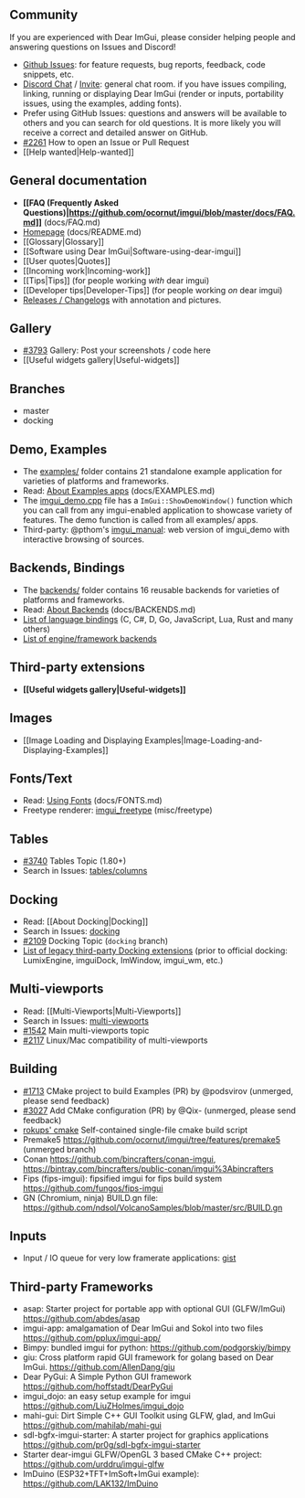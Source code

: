 ## Community

If you are experienced with Dear ImGui, please consider helping people and answering questions on Issues and Discord!

- [Github Issues](https://github.com/ocornut/imgui/issues/): for feature requests, bug reports, feedback, code snippets, etc. 
- [Discord Chat](https://discordapp.com/channels/613733622192668672/613733622721019908) / [Invite](https://discord.gg/NgJ4SEP): general chat room. if you have issues compiling, linking, running or displaying Dear ImGui (render or inputs, portability issues, using the examples, adding fonts).
- Prefer using GitHub Issues: questions and answers will be available to others and you can search for old questions. It is more likely you will receive a correct and detailed answer on GitHub. 
- [#2261](https://github.com/ocornut/imgui/issues/2261) How to open an Issue or Pull Request
- [[Help wanted|Help-wanted]]

## General documentation

- **[[FAQ (Frequently Asked Questions)|https://github.com/ocornut/imgui/blob/master/docs/FAQ.md]]** (docs/FAQ.md)
- [Homepage](https://github.com/ocornut/imgui/blob/master/docs/README.md) (docs/README.md)
- [[Glossary|Glossary]]
- [[Software using Dear ImGui|Software-using-dear-imgui]]
- [[User quotes|Quotes]]
- [[Incoming work|Incoming-work]]
- [[Tips|Tips]] (for people working _with_ dear imgui)
- [[Developer tips|Developer-Tips]] (for people working _on_ dear imgui)
- [Releases / Changelogs](https://github.com/ocornut/imgui/releases) with annotation and pictures.

## Gallery

- [#3793](https://github.com/ocornut/imgui/issues/3793) Gallery: Post your screenshots / code here
- [[Useful widgets gallery|Useful-widgets]]

## Branches

- master
- docking

## Demo, Examples

- The [examples/](https://github.com/ocornut/imgui/tree/master/examples) folder contains 21 standalone example application for varieties of platforms and frameworks.
- Read: [About Examples apps](https://github.com/ocornut/imgui/blob/master/docs/EXAMPLES.md) (docs/EXAMPLES.md)
- The [imgui_demo.cpp](https://github.com/ocornut/imgui/tree/master/imgui_demo.cpp) file has a `ImGui::ShowDemoWindow()` function which you can call from any imgui-enabled application to showcase variety of features. The demo function is called from all examples/ apps.
- Third-party: @pthom's [imgui_manual](https://pthom.github.io/imgui_manual_online/manual/imgui_manual.html): web version of imgui_demo with interactive browsing of sources.

## Backends, Bindings

- The [backends/](https://github.com/ocornut/imgui/tree/master/backends) folder contains 16 reusable backends for varieties of platforms and frameworks.
- Read: [About Backends](https://github.com/ocornut/imgui/blob/master/docs/BACKENDS.md) (docs/BACKENDS.md)
- [List of language bindings](https://github.com/ocornut/imgui/wiki/Bindings#language-bindings) (C, C#, D, Go,  JavaScript, Lua, Rust and many others)
- [List of engine/framework backends](https://github.com/ocornut/imgui/wiki/Bindings#frameworkengine-bindingsbackends)

## Third-party extensions

- **[[Useful widgets gallery|Useful-widgets]]**

## Images

- [[Image Loading and Displaying Examples|Image-Loading-and-Displaying-Examples]]

## Fonts/Text

- Read: [Using Fonts](https://github.com/ocornut/imgui/blob/master/docs/FONTS.md) (docs/FONTS.md)
- Freetype renderer: [imgui_freetype](https://github.com/ocornut/imgui/tree/master/misc/freetype) (misc/freetype)

## Tables

- [#3740](https://github.com/ocornut/imgui/issues/3740) Tables Topic (1.80+)
- Search in Issues: [tables/columns](https://github.com/ocornut/imgui/issues?q=label%3Atables%2Fcolumns+)

## Docking

- Read: [[About Docking|Docking]]
- Search in Issues: [docking](https://github.com/ocornut/imgui/issues?q=label%3Adocking+)
- [#2109](https://github.com/ocornut/imgui/issues/2109) Docking Topic (`docking` branch)
- [List of legacy third-party Docking extensions](https://github.com/ocornut/imgui/wiki/Docking#legacy-third-party-docking-extensions) (prior to official docking: LumixEngine, imguiDock, ImWindow, imgui_wm, etc.)

## Multi-viewports

- Read: [[Multi-Viewports|Multi-Viewports]]
- Search in Issues: [multi-viewports](https://github.com/ocornut/imgui/issues?q=label%3Amulti-viewports+)
- [#1542](https://github.com/ocornut/imgui/issues/1542) Main multi-viewports topic
- [#2117](https://github.com/ocornut/imgui/issues/2117) Linux/Mac compatibility of multi-viewports

## Building

- [#1713](https://github.com/ocornut/imgui/pull/1713) CMake project to build Examples (PR) by @podsvirov (unmerged, please send feedback)
- [#3027](https://github.com/ocornut/imgui/pull/3027) Add CMake configuration (PR) by @Qix- (unmerged, please send feedback)
- [rokups' cmake](https://github.com/rokups/imgui/blob/rk/cmake/CMakeLists.txt) Self-contained single-file cmake build script
- Premake5 https://github.com/ocornut/imgui/tree/features/premake5 (unmerged branch)
- Conan https://github.com/bincrafters/conan-imgui, https://bintray.com/bincrafters/public-conan/imgui%3Abincrafters
- Fips (fips-imgui): fipsified imgui for fips build system https://github.com/fungos/fips-imgui
- GN (Chromium, ninja) BUILD.gn file: https://github.com/ndsol/VolcanoSamples/blob/master/src/BUILD.gn

## Inputs

- Input / IO queue for very low framerate applications: [gist](https://gist.github.com/ocornut/8417344f3506790304742b07887adf9f)

## Third-party Frameworks

- asap: Starter project for portable app with optional GUI (GLFW/ImGui) https://github.com/abdes/asap
- imgui-app: amalgamation of Dear ImGui and Sokol into two files https://github.com/pplux/imgui-app/
- Bimpy: bundled imgui for python: https://github.com/podgorskiy/bimpy
- giu: Cross platform rapid GUI framework for golang based on Dear ImGui. https://github.com/AllenDang/giu
- Dear PyGui: A Simple Python GUI framework https://github.com/hoffstadt/DearPyGui
- imgui_dojo: an easy setup example for imgui https://github.com/LiuZHolmes/imgui_dojo
- mahi-gui: Dirt Simple C++ GUI Toolkit using GLFW, glad, and ImGui https://github.com/mahilab/mahi-gui
- sdl-bgfx-imgui-starter: A starter project for graphics applications https://github.com/pr0g/sdl-bgfx-imgui-starter
- Starter dear-imgui GLFW/OpenGL 3 based CMake C++ project: https://github.com/urddru/imgui-glfw
- ImDuino (ESP32+TFT+ImSoft+ImGui example): https://github.com/LAK132/ImDuino
